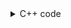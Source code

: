 <details><summary>C++ code</summary>

Runtime `555 ms` Beats `98.59%`.<br>
Memory `171 MB` Beats `91.1%`.

![](../../../../../assets/2477.png)

</details>
